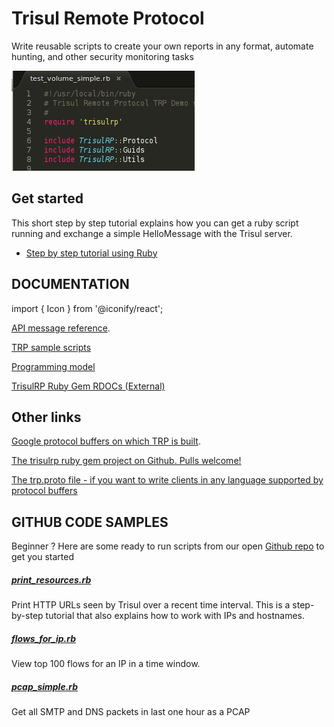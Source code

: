 # Trisul Remote Protocol

Write reusable scripts to create your own reports in any format, automate hunting, and other security monitoring tasks

![](./images/trp_sample.png)

## Get started

This short step by step tutorial explains how you can get a ruby script running and exchange a simple HelloMessage with the Trisul server.

- [Step by step tutorial using Ruby](https://trisul.org/docs/trp/trpgemsteps.html)

## DOCUMENTATION

import { Icon } from '@iconify/react';

<Icon icon="mdi:github" height="25" /> [API message reference](https://github.com/trisulnsm/trisul-scripts/blob/master/trp/trp_proto.md ). 

<Icon icon="mdi:github" height="25" />  [TRP sample scripts](https://github.com/trisulnsm/trisul-scripts/tree/master/trp )

<Icon icon="logos:chrome" height="25" /> [Programming model](./progmodel ) 

<Icon icon="logos:chrome" height="25" /> [TrisulRP Ruby Gem RDOCs (External)](../ref/trpproto )

## Other links

<Icon icon="mdi:github" height="25" /> [Google protocol buffers on which TRP is built](https://github.com/protocolbuffers/protobuf).

<Icon icon="mdi:github" height="25" /> [The trisulrp ruby gem project on Github. Pulls welcome!](https://github.com/trisulnsm/trisulrp)

<Icon icon="logos:chrome" height="25" /> [ The trp.proto file - if you want to write clients in any language supported by protocol buffers](https://trisul.org/docs/ref/trpproto.html)

## GITHUB CODE SAMPLES

Beginner ? Here are some ready to run scripts from our open [Github repo](https://github.com/trisulnsm/trisul-scripts) to get you started

##### [print_resources.rb](./samples/resources_step_by_step)

Print HTTP URLs seen by Trisul over a recent time interval. This is a step-by-step tutorial that also explains how to work with IPs and hostnames.

##### [flows_for_ip.rb](./samples/flows_for_ip)

View top 100 flows for an IP in a time window.

##### [pcap_simple.rb](./samples/pcap_simple)

Get all SMTP and DNS packets in last one hour as a PCAP
